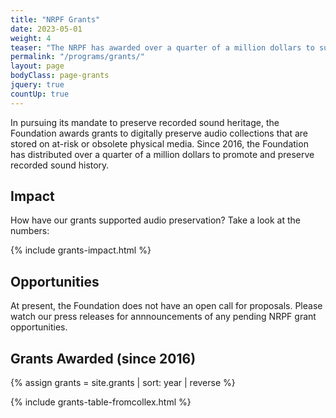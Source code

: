 ```yaml
---
title: "NRPF Grants"
date: 2023-05-01
weight: 4
teaser: "The NRPF has awarded over a quarter of a million dollars to support the digitization and stewardship of at-risk audio collections."
permalink: "/programs/grants/"
layout: page
bodyClass: page-grants
jquery: true
countUp: true
---
```


In pursuing its mandate to preserve recorded sound heritage, the Foundation
awards grants to digitally preserve audio collections
that are stored on at-risk or obsolete physical media.
Since 2016, the Foundation has distributed over a quarter of a million dollars
to promote and preserve recorded sound history.

## Impact

How have our grants supported audio preservation? Take a look at the numbers:

{% include grants-impact.html %}

## Opportunities

At present, the Foundation does not have an open call for proposals.
Please watch our press releases for annnouncements of any pending NRPF grant opportunities.

## Grants Awarded (since 2016)

{% assign grants = site.grants | sort: year | reverse %}

{% include grants-table-fromcollex.html %}
